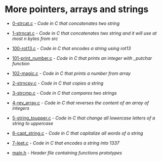 # More pointers, arrays and strings

- [0-strcat.c](https://github.com/KristiSeraj/holbertonschool-low_level_programming/blob/main/0x06-pointers_arrays_strings/0-strcat.c) -
*Code in C that concatenates two string*

- [1-strncat.c](https://github.com/KristiSeraj/holbertonschool-low_level_programming/blob/main/0x06-pointers_arrays_strings/1-strncat.c) -
*Code in C that concatenates two string and it will use at most n bytes from src*

- [100-rot13.c](https://github.com/KristiSeraj/holbertonschool-low_level_programming/blob/main/0x06-pointers_arrays_strings/100-rot13c) -
*Code in C that encodes a string using rot13*

- [101-print_number.c](https://github.com/KristiSeraj/holbertonschool-low_level_programming/blob/main/0x06-pointers_arrays_strings/101-print_number.c) -
*Code in C that prints an integer with _putchar function*

- [102-magic.c](https://github.com/KristiSeraj/holbertonschool-low_level_programming/blob/main/0x06-pointers_arrays_strings/102-magic.c) -
*Code in C that prints a number from array*

- [2-strncpy.c](https://github.com/KristiSeraj/holbertonschool-low_level_programming/blob/main/0x06-pointers_arrays_strings/2-strncpy.c) -
*Code in C that copies a string*

- [3-strcmp.c](https://github.com/KristiSeraj/holbertonschool-low_level_programming/blob/main/0x06-pointers_arrays_strings/3-strcmp.c) -
*Code in C that compares two strings*

- [4-rev_array.c](https://github.com/KristiSeraj/holbertonschool-low_level_programming/blob/main/0x06-pointers_arrays_strings/4-rev_array.c) -
*Code in C that reverses the content of an array of integers*

- [5-string_toupper.c](https://github.com/KristiSeraj/holbertonschool-low_level_programming/blob/main/0x06-pointers_arrays_strings/5-string_toupper.c) -
*Code in C that change all lowercase letters of a string to uppercase*

- [6-capt_string.c](https://github.com/KristiSeraj/holbertonschool-low_level_programming/blob/main/0x06-pointers_arrays_strings/6-capt_string.c) -
*Code in C that capitalize all words of a string*

- [7-leet.c](https://github.com/KristiSeraj/holbertonschool-low_level_programming/blob/main/0x06-pointers_arrays_strings/7-leet.c) -
*Code in C that encodes a string into 1337*

- [main.h](https://github.com/KristiSeraj/holbertonschool-low_level_programming/blob/main/0x06-pointers_arrays_strings/main.h) -
*Header file containing functions prototypes*
